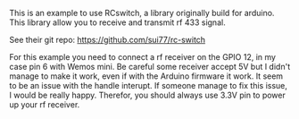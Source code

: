 This is an example to use RCswitch, a library originally build for arduino. This library allow you to receive and transmit rf 433 signal.

See their git repo: https://github.com/sui77/rc-switch

For this example you need to connect a rf receiver on the GPIO 12, in my case pin 6 with Wemos mini. Be careful some receiver accept 5V but I didn't manage to make it work, even if with the Arduino firmware it work. It seem to be an issue with the handle interupt. If someone manage to fix this issue, I would be really happy. Therefor, you should always use 3.3V pin to power up your rf receiver.
